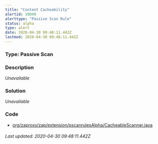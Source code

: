 ```yaml
---
title: "Content Cacheability"
alertid: 10049
alerttype: "Passive Scan Rule"
status: alpha
type: alert
date: 2020-04-30 09:48:11.442Z
lastmod: 2020-04-30 09:48:11.442Z
---
```

### Type: Passive Scan

### Description
_Unavailable_

### Solution

_Unavailable_

### Code

 * [org/zaproxy/zap/extension/pscanrulesAlpha/CacheableScanner.java](https://github.com/zaproxy/zap-extensions/blob/master/addOns/pscanrulesAlpha/src/main/java/org/zaproxy/zap/extension/pscanrulesAlpha/CacheableScanner.java)

###### Last updated: 2020-04-30 09:48:11.442Z
